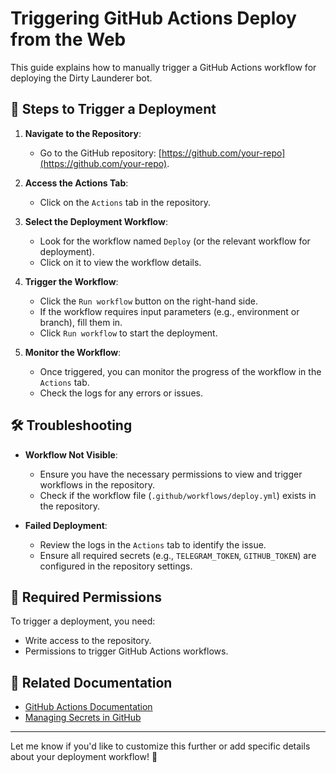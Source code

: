 # Triggering GitHub Actions Deploy from the Web

This guide explains how to manually trigger a GitHub Actions workflow for deploying the Dirty Launderer bot.

## 🚀 Steps to Trigger a Deployment

1. **Navigate to the Repository**:
   - Go to the GitHub repository: [https://github.com/your-repo](https://github.com/your-repo).

2. **Access the Actions Tab**:
   - Click on the `Actions` tab in the repository.

3. **Select the Deployment Workflow**:
   - Look for the workflow named `Deploy` (or the relevant workflow for deployment).
   - Click on it to view the workflow details.

4. **Trigger the Workflow**:
   - Click the `Run workflow` button on the right-hand side.
   - If the workflow requires input parameters (e.g., environment or branch), fill them in.
   - Click `Run workflow` to start the deployment.

5. **Monitor the Workflow**:
   - Once triggered, you can monitor the progress of the workflow in the `Actions` tab.
   - Check the logs for any errors or issues.

## 🛠 Troubleshooting

- **Workflow Not Visible**:
  - Ensure you have the necessary permissions to view and trigger workflows in the repository.
  - Check if the workflow file (`.github/workflows/deploy.yml`) exists in the repository.

- **Failed Deployment**:
  - Review the logs in the `Actions` tab to identify the issue.
  - Ensure all required secrets (e.g., `TELEGRAM_TOKEN`, `GITHUB_TOKEN`) are configured in the repository settings.

## 🔐 Required Permissions

To trigger a deployment, you need:
- Write access to the repository.
- Permissions to trigger GitHub Actions workflows.

## 📄 Related Documentation

- [GitHub Actions Documentation](https://docs.github.com/en/actions)
- [Managing Secrets in GitHub](https://docs.github.com/en/actions/security-guides/encrypted-secrets)

---

Let me know if you'd like to customize this further or add specific details about your deployment workflow! 🚀
